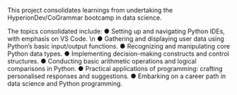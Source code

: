 This project consolidates learnings from undertaking the HyperionDev/CoGrammar bootcamp in data science.

The topics consolidated include:
● Setting up and navigating Python IDEs, with emphasis on VS Code. \n
● Gathering and displaying user data using Python’s basic input/output
functions.
● Recognizing and manipulating core Python data types.
● Implementing decision-making constructs and control structures.
● Conducting basic arithmetic operations and logical comparisons in Python.
● Practical applications of programming: crafting personalised responses
and suggestions.
● Embarking on a career path in data science and Python programming.
